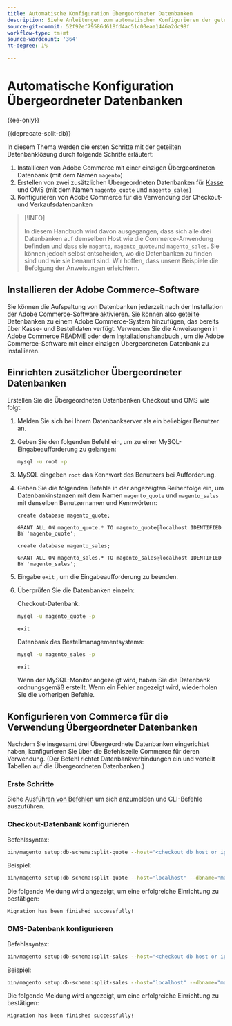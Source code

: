 ```yaml
---
title: Automatische Konfiguration Übergeordneter Datenbanken
description: Siehe Anleitungen zum automatischen Konfigurieren der geteilten Datenbanklösung.
source-git-commit: 52f92ef79586d618fd4ac51c00eaa1446a2dc98f
workflow-type: tm+mt
source-wordcount: '364'
ht-degree: 1%

---
```



# Automatische Konfiguration Übergeordneter Datenbanken

{{ee-only}}

{{deprecate-split-db}}

In diesem Thema werden die ersten Schritte mit der geteilten Datenbanklösung durch folgende Schritte erläutert:

1. Installieren von Adobe Commerce mit einer einzigen Übergeordneten Datenbank (mit dem Namen `magento`)
1. Erstellen von zwei zusätzlichen Übergeordneten Datenbanken für [Kasse](https://glossary.magento.com/checkout) und OMS (mit dem Namen `magento_quote` und `magento_sales`)
1. Konfigurieren von Adobe Commerce für die Verwendung der Checkout- und Verkaufsdatenbanken

>[!INFO]
>
>In diesem Handbuch wird davon ausgegangen, dass sich alle drei Datenbanken auf demselben Host wie die Commerce-Anwendung befinden und dass sie `magento`, `magento_quote`und `magento_sales`. Sie können jedoch selbst entscheiden, wo die Datenbanken zu finden sind und wie sie benannt sind. Wir hoffen, dass unsere Beispiele die Befolgung der Anweisungen erleichtern.

## Installieren der Adobe Commerce-Software

Sie können die Aufspaltung von Datenbanken jederzeit nach der Installation der Adobe Commerce-Software aktivieren. Sie können also geteilte Datenbanken zu einem Adobe Commerce-System hinzufügen, das bereits über Kasse- und Bestelldaten verfügt. Verwenden Sie die Anweisungen in Adobe Commerce README oder dem [Installationshandbuch](https://devdocs.magento.com/guides/v2.4/install-gde/bk-install-guide.html) , um die Adobe Commerce-Software mit einer einzigen Übergeordneten Datenbank zu installieren.

## Einrichten zusätzlicher Übergeordneter Datenbanken

Erstellen Sie die Übergeordneten Datenbanken Checkout und OMS wie folgt:

1. Melden Sie sich bei Ihrem Datenbankserver als ein beliebiger Benutzer an.
1. Geben Sie den folgenden Befehl ein, um zu einer MySQL-Eingabeaufforderung zu gelangen:

   ```bash
   mysql -u root -p
   ```

1. MySQL eingeben `root` das Kennwort des Benutzers bei Aufforderung.
1. Geben Sie die folgenden Befehle in der angezeigten Reihenfolge ein, um Datenbankinstanzen mit dem Namen `magento_quote` und `magento_sales` mit denselben Benutzernamen und Kennwörtern:

   ```shell
   create database magento_quote;
   ```

   ```shell
   GRANT ALL ON magento_quote.* TO magento_quote@localhost IDENTIFIED BY 'magento_quote';
   ```

   ```shell
   create database magento_sales;
   ```

   ```shell
   GRANT ALL ON magento_sales.* TO magento_sales@localhost IDENTIFIED BY 'magento_sales';
   ```

1. Eingabe `exit` , um die Eingabeaufforderung zu beenden.

1. Überprüfen Sie die Datenbanken einzeln:

   Checkout-Datenbank:

   ```bash
   mysql -u magento_quote -p
   ```

   ```shell
   exit
   ```

   Datenbank des Bestellmanagementsystems:

   ```bash
   mysql -u magento_sales -p
   ```

   ```shell
   exit
   ```

   Wenn der MySQL-Monitor angezeigt wird, haben Sie die Datenbank ordnungsgemäß erstellt. Wenn ein Fehler angezeigt wird, wiederholen Sie die vorherigen Befehle.

## Konfigurieren von Commerce für die Verwendung Übergeordneter Datenbanken

Nachdem Sie insgesamt drei Übergeordnete Datenbanken eingerichtet haben, konfigurieren Sie über die Befehlszeile Commerce für deren Verwendung. (Der Befehl richtet Datenbankverbindungen ein und verteilt Tabellen auf die Übergeordneten Datenbanken.)

### Erste Schritte

Siehe [Ausführen von Befehlen](../cli/config-cli.md#running-commands) um sich anzumelden und CLI-Befehle auszuführen.

### Checkout-Datenbank konfigurieren

Befehlssyntax:

```bash
bin/magento setup:db-schema:split-quote --host="<checkout db host or ip>" --dbname="<name>" --username="<checkout db username>" --password="<password>"
```

Beispiel:

```bash
bin/magento setup:db-schema:split-quote --host="localhost" --dbname="magento_quote" --username="magento_quote" --password="magento_quote"
```

Die folgende Meldung wird angezeigt, um eine erfolgreiche Einrichtung zu bestätigen:

```terminal
Migration has been finished successfully!
```

### OMS-Datenbank konfigurieren

Befehlssyntax:

```bash
bin/magento setup:db-schema:split-sales --host="<checkout db host or ip>" --dbname="<name>" --username="<checkout db username>" --password="<password>"
```

Beispiel:

```bash
bin/magento setup:db-schema:split-sales --host="localhost" --dbname="magento_sales" --username="magento_sales" --password="magento_sales"
```

Die folgende Meldung wird angezeigt, um eine erfolgreiche Einrichtung zu bestätigen:

```terminal
Migration has been finished successfully!
```
